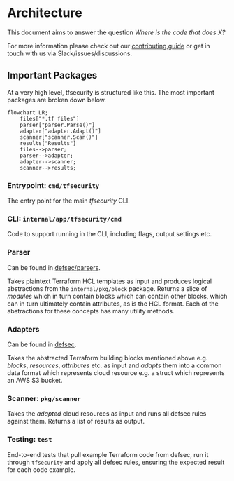 # Architecture

This document aims to answer the question *Where is the code that does X?*

For more information please check out our [contributing guide](CONTRIBUTING.md) or get in touch with us via Slack/issues/discussions.

## Important Packages

At a very high level, tfsecurity is structured like this. The most important packages are broken down below.

```mermaid
flowchart LR;
    files["*.tf files"]
    parser["parser.Parse()"]
    adapter["adapter.Adapt()"]
    scanner["scanner.Scan()"]
    results["Results"]
    files-->parser;
    parser-->adapter;
    adapter-->scanner;
    scanner-->results;
```

### Entrypoint: `cmd/tfsecurity`

The entry point for the main *tfsecurity* CLI.

### CLI: `internal/app/tfsecurity/cmd`

Code to support running in the CLI, including flags, output settings etc.

### Parser

Can be found in [defsec/parsers](https://github.com/aquasecurity/defsec/parsers).

Takes plaintext Terraform HCL templates as input and produces logical abstractions from the `internal/pkg/block` package. Returns a slice of *modules* which in turn contain blocks which can contain other blocks, which can in turn ultimately contain attributes, as is the HCL format. Each of the abstractions for these concepts has many utility methods.

### Adapters

Can be found in [defsec](https://github.com/aquasecurity/defsec/adapters/terraform).

Takes the abstracted Terraform building blocks mentioned above e.g. *blocks*, *resources*, *attributes* etc. as input and *adapts* them into a common data format which represents cloud resource e.g. a struct which represents an AWS S3 bucket.

### Scanner: `pkg/scanner`

Takes the *adapted* cloud resources as input and runs all defsec rules against them. Returns a list of results as output.

### Testing: `test`

End-to-end tests that pull example Terraform code from defsec, run it through `tfsecurity` and apply all defsec rules, ensuring the expected result for each code example.

